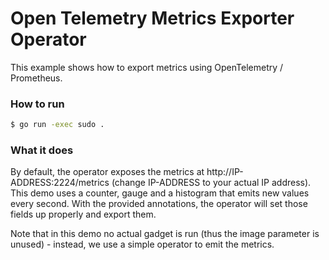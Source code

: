 # Open Telemetry Metrics Exporter Operator

This example shows how to export metrics using OpenTelemetry / Prometheus.

### How to run

```bash
$ go run -exec sudo .
```

### What it does

<!-- markdown-link-check-disable-next-line -->
By default, the operator exposes the metrics at http://IP-ADDRESS:2224/metrics (change IP-ADDRESS to your actual IP
address). This demo  uses a counter, gauge and a histogram that emits new values every second. With the provided
annotations, the operator will set those fields up properly and export them.

Note that in this demo no actual gadget is run (thus the image parameter is unused) - instead,
we use a simple operator to emit the metrics.